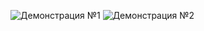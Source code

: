 ![Демонстрация №1](https://github.com/user-attachments/assets/5dd4a30f-58d4-4a70-bcbc-578caa91dd6d)
![Демонстрация №2](https://github.com/user-attachments/assets/6d391dd4-595d-487e-8eab-1f131e5dfe18)
